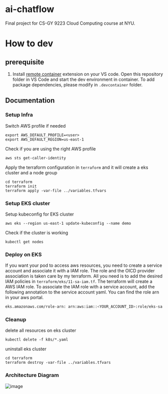 # ai-chatflow

Final project for CS-GY 9223 Cloud Computing course at NYU.

# How to dev

## prerequisite

1. Install [remote container](https://marketplace.visualstudio.com/items?itemName=ms-vscode-remote.remote-containers) extension on your VS code. Open  this repository folder in VS Code and start the dev environment in container. To add package dependencies, please modify in `.devcontainer` folder.

## Documentation
### Setup Infra
Switch AWS profile if needed
```
export AWS_DEFAULT_PROFILE=<user>
export AWS_DEFAULT_REGION=us-east-1
```

Check if you are using the right AWS profile
```
aws sts get-caller-identity
```

Apply the terraform configuration in `terraform` and it will create a eks cluster and a node group
```
cd terraform
terraform init
terraform apply -var-file ../variables.tfvars

```
### Setup EKS cluster
Setup kubeconfig for EKS cluster
```
aws eks --region us-east-1 update-kubeconfig --name demo
```

Check if the cluster is working
```
kubectl get nodes
```

### Deploy on EKS
If you want your pod to access aws resources, you need to create a service account and associate it with a IAM role. The role and the OICD provider association is taken care by my terraform. All you need is to add the desired IAM policies in `terraform/eks/11-sa-iam.tf`. The terraform will create a AWS IAM role. To associate the IAM role with a service account, add the following annotation to the service account yaml. You can find the role arn in your aws portal.
```bash
eks.amazonaws.com/role-arn: arn:aws:iam::<YOUR_ACCOUNT_ID>:role/eks-sa
```
### Cleanup
delete all resources on eks cluster
```
kubectl delete -f k8s/*.yaml
```
uninstall eks cluster
```
cd terraform
terraform destroy -var-file ../variables.tfvars
```

### Architecture Diagram
![image](https://github.com/nicksome168/ai-chatflow/assets/46374452/55c46cf3-fd7c-4b01-b0a2-5ff6cd7b017f)

